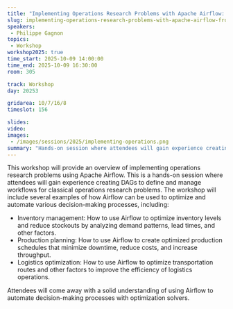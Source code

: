 ```yaml
---
title: "Implementing Operations Research Problems with Apache Airflow: From Modelling to Production"
slug: implementing-operations-research-problems-with-apache-airflow-from-modelling-to-production
speakers:
 - Philippe Gagnon
topics:
 - Workshop
workshop2025: true
time_start: 2025-10-09 14:00:00
time_end: 2025-10-09 16:30:00
room: 305

track: Workshop
day: 20253

gridarea: 10/7/16/8
timeslot: 156

slides:
video:
images:
 - /images/sessions/2025/implementing-operations.png
summary: "Hands-on session where attendees will gain experience creating DAGs to define and manage workflows for classical operations research problems."
---
```


This workshop will provide an overview of implementing operations research problems using Apache Airflow. This is a hands-on session where attendees will gain experience creating DAGs to define and manage workflows for classical operations research problems. The workshop will include several examples of how Airflow can be used to optimize and automate various decision-making processes, including:

 * Inventory management: How to use Airflow to optimize inventory levels and reduce stockouts by analyzing demand patterns, lead times, and other factors.
 * Production planning: How to use Airflow to create optimized production schedules that minimize downtime, reduce costs, and increase throughput.
 * Logistics optimization: How to use Airflow to optimize transportation routes and other factors to improve the efficiency of logistics operations.

Attendees will come away with a solid understanding of using Airflow to automate decision-making processes with optimization solvers.
